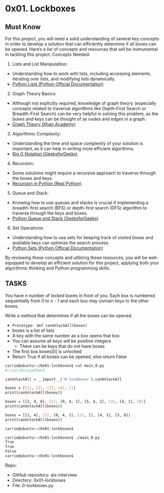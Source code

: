 # 0x01. Lockboxes

## Must Know

For this project, you will need a solid understanding of several key concepts in order to develop a solution that can efficiently determine if all boxes can be opened. Here’s a list of concepts and resources that will be instrumental in tackling this project:
Concepts Needed:

1. Lists and List Manipulation:
+ Understanding how to work with lists, including accessing elements, iterating over lists, and modifying lists dynamically.
+ [Python Lists (Python Official Documentation)](https://docs.python.org/3/tutorial/datastructures.html)

2. Graph Theory Basics:
+ Although not explicitly required, knowledge of graph theory (especially concepts related to traversal algorithms like Depth-First Search or Breadth-First Search) can be very helpful in solving this problem, as the boxes and keys can be thought of as nodes and edges in a graph.
+ [Graph Theory (Khan Academy)](https://www.khanacademy.org/computing/computer-science/algorithms/graph-representation/a/representing-graphs)

3. Algorithmic Complexity:
+ Understanding the time and space complexity of your solution is important, as it can help in writing more efficient algorithms.
+ [Big O Notation (GeeksforGeeks)](https://www.geeksforgeeks.org/asymptotic-notation-and-analysis-based-on-input-size-of-algorithms/)

4. Recursion:
+ Some solutions might require a recursive approach to traverse through the boxes and keys.
+ [Recursion in Python (Real Python)](https://realpython.com/python-recursion/)

5. Queue and Stack:
+ Knowing how to use queues and stacks is crucial if implementing a breadth-first search (BFS) or depth-first search (DFS) algorithm to traverse through the keys and boxes.
+ [Python Queue and Stack (GeeksforGeeks)](https://www.geeksforgeeks.org/queue-in-python/)

6. Set Operations:
+ Understanding how to use sets for keeping track of visited boxes and available keys can optimize the search process.
+ [Python Sets (Python Official Documentation)](https://docs.python.org/3/tutorial/datastructures.html#sets)

By reviewing these concepts and utilizing these resources, you will be well-equipped to develop an efficient solution for this project, applying both your algorithmic thinking and Python programming skills.

## TASKS

You have n number of locked boxes in front of you. Each box is numbered sequentially from 0 to n - 1 and each box may contain keys to the other boxes.

Write a method that determines if all the boxes can be opened.

+ ```Prototype: def canUnlockAll(boxes)```
+ boxes is a list of lists
+ A key with the same number as a box opens that box
+ You can assume all keys will be positive integers
  + There can be keys that do not have boxes
+ The first box boxes[0] is unlocked
+ Return True if all boxes can be opened, else return False

```bash
carrie@ubuntu:~/0x01-lockboxes$ cat main_0.py
#!/usr/bin/python3

canUnlockAll = __import__('0-lockboxes').canUnlockAll

boxes = [[1], [2], [3], [4], []]
print(canUnlockAll(boxes))

boxes = [[1, 4, 6], [2], [0, 4, 1], [5, 6, 2], [3], [4, 1], [6]]
print(canUnlockAll(boxes))

boxes = [[1, 4], [2], [0, 4, 1], [3], [], [4, 1], [5, 6]]
print(canUnlockAll(boxes))

carrie@ubuntu:~/0x01-lockboxes$
```

```bash
carrie@ubuntu:~/0x01-lockboxes$ ./main_0.py
True
True
False
carrie@ubuntu:~/0x01-lockboxes$
```

Repo:

+ GitHub repository: alx-interview
+ Directory: 0x01-lockboxes
+ File: 0-lockboxes.py
